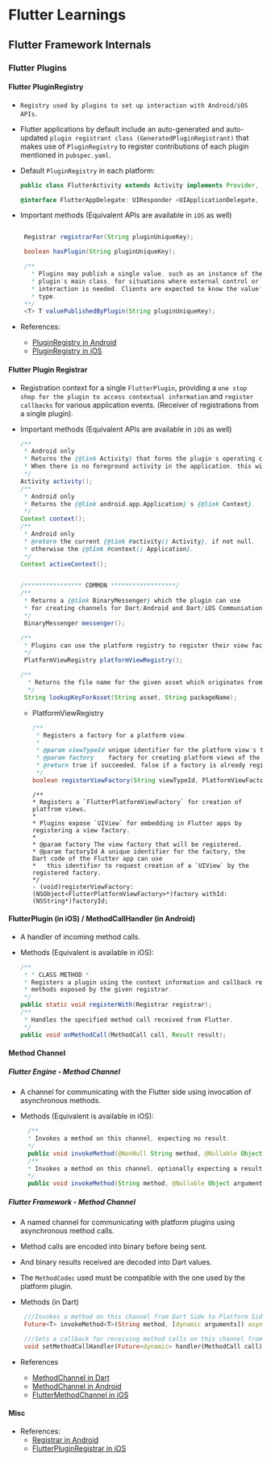 # Flutter Learnings

## Flutter Framework Internals

### Flutter Plugins

#### Flutter PluginRegistry

- `Registry used by plugins to set up interaction with Android/iOS APIs`.
- Flutter applications by default include an auto-generated and auto-updated `plugin registrant class (GeneratedPluginRegistrant)` that makes use of `PluginRegistry` to register contributions of each plugin
mentioned in `pubspec.yaml`.
- Default `PluginRegistry` in each platform:

    ```java
    public class FlutterActivity extends Activity implements Provider, PluginRegistry, ViewFactory
    ```

    ```objective-c
    @interface FlutterAppDelegate: UIResponder <UIApplicationDelegate, FlutterPluginRegistry, FlutterAppLifeCycleProvider>
    ```

- Important methods (Equivalent APIs are available in `iOS` as well)

  ```java

   Registrar registrarFor(String pluginUniqueKey);

   boolean hasPlugin(String pluginUniqueKey);

   /**
     * Plugins may publish a single value, such as an instance of the
     * plugin's main class, for situations where external control or
     * interaction is needed. Clients are expected to know the value's
     * type.
   **/
   <T> T valuePublishedByPlugin(String pluginUniqueKey);
  ```

- References:
  - [PluginRegistry in Android](https://github.com/flutter/engine/blob/master/shell/platform/android/io/flutter/plugin/common/PluginRegistry.java)
  - [PluginRegistry in iOS](https://github.com/flutter/engine/blob/99f3f7a9c246f1ebedc6eefd867cde250b370380/shell/platform/darwin/ios/framework/Headers/FlutterPlugin.h#L331)

#### Flutter Plugin Registrar

- Registration context for a single `FlutterPlugin`, providing a `one stop shop for the plugin to access contextual information` and `register callbacks` for various application events. (Receiver of registrations from a single plugin).
- Important methods (Equivalent APIs are available in `iOS` as well)

  ```java
  /**
   * Android only
   * Returns the {@link Activity} that forms the plugin's operating context.
   * When there is no foreground activity in the application, this will return null.
   */
  Activity activity();
  /**
   * Android only
   * Returns the {@link android.app.Application}'s {@link Context}.
   */
  Context context();
  /**
   * Android only
   * @return the current {@link #activity() Activity}, if not null,
   * otherwise the {@link #context() Application}.
   */
  Context activeContext();

  
  /**************** COMMON ******************/
  /**
   * Returns a {@link BinaryMessenger} which the plugin can use
   * for creating channels for Dart/Android and Dart/iOS Communiation.
   */
   BinaryMessenger messenger();

  /**
   * Plugins can use the platform registry to register their view factories.
   */
   PlatformViewRegistry platformViewRegistry();

  /**
    * Returns the file name for the given asset which originates from the specified package.
    */
   String lookupKeyForAsset(String asset, String packageName);
  ```

  - PlatformViewRegistry

    ```java
    /**
     * Registers a factory for a platform view.
     *
     * @param viewTypeId unique identifier for the platform view's type.
     * @param factory    factory for creating platform views of the specified type.
     * @return true if succeeded, false if a factory is already registered for viewTypeId.
     */
    boolean registerViewFactory(String viewTypeId, PlatformViewFactory factory);
    ```

    ```objc
    /**
    * Registers a `FlutterPlatformViewFactory` for creation of platfrom views.
    *
    * Plugins expose `UIView` for embedding in Flutter apps by registering a view factory.
    *
    * @param factory The view factory that will be registered.
    * @param factoryId A unique identifier for the factory, the Dart code of the Flutter app can use
    *   this identifier to request creation of a `UIView` by the registered factory.
    */
    - (void)registerViewFactory:(NSObject<FlutterPlatformViewFactory>*)factory withId:(NSString*)factoryId;
    ```

#### FlutterPlugin (in iOS) / MethodCallHandler (in Android)

- A handler of incoming method calls.
- Methods (Equivalent is available in iOS):

  ```java
  /**
   * * CLASS METHOD * 
   * Registers a plugin using the context information and callback registration
   * methods exposed by the given registrar.
   */
  public static void registerWith(Registrar registrar);
  /**
   * Handles the specified method call received from Flutter.
   */
  public void onMethodCall(MethodCall call, Result result);
  ```

#### Method Channel

##### Flutter Engine - Method Channel

- A channel for communicating with the Flutter side using invocation of asynchronous methods.
- Methods (Equivalent is available in iOS):

  ```java
    /**
    * Invokes a method on this channel, expecting no result.
    */
    public void invokeMethod(@NonNull String method, @Nullable Object arguments);
    /**
    * Invokes a method on this channel, optionally expecting a result.
    */
    public void invokeMethod(String method, @Nullable Object arguments, Result callback);
  ```

##### Flutter Framework - Method Channel

- A named channel for communicating with platform plugins using asynchronous method calls.
- Method calls are encoded into binary before being sent.
- And binary results received are decoded into Dart values.
- The `MethodCodec` used must be compatible with the one used by the platform plugin.
- Methods (in Dart)

  ```dart
   ///Invokes a method on this channel from Dart Side to Platform Side
   Future<T> invokeMethod<T>(String method, [dynamic arguments]) async();

   ///Sets a callback for receiving method calls on this channel from Platform side.
   void setMethodCallHandler(Future<dynamic> handler(MethodCall call));
  ```

- References
  - [MethodChannel in Dart](https://github.com/flutter/flutter/blob/master/packages/flutter/lib/src/services/platform_channel.dart)
  - [MethodChannel in Android](https://github.com/flutter/engine/blob/master/shell/platform/android/io/flutter/plugin/common/MethodChannel.java)
  - [FlutterMethodChannel in iOS](https://github.com/flutter/engine/blob/66042161eba17da968800c57ddd2c314cd787abb/shell/platform/darwin/ios/framework/Headers/FlutterChannels.h#L157)

#### Misc

- References:
  - [Registrar in Android](https://github.com/flutter/engine/blob/99f3f7a9c246f1ebedc6eefd867cde250b370380/shell/platform/android/io/flutter/plugin/common/PluginRegistry.java#L63)
  - [FlutterPluginRegistrar in iOS](https://github.com/flutter/engine/blob/99f3f7a9c246f1ebedc6eefd867cde250b370380/shell/platform/darwin/ios/framework/Headers/FlutterPlugin.h#L231)